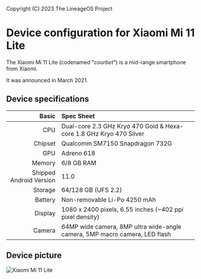 Copyright (C) 2023 The LineageOS Project

Device configuration for Xiaomi Mi 11 Lite
=========================================

The Xiaomi Mi 11 Lite (codenamed _"courbet"_) is a mid-range smartphone from Xiaomi.

It was announced in March 2021.

## Device specifications

Basic   | Spec Sheet
-------:|:-------------------------
CPU     | Dual-core 2.3 GHz Kryo 470 Gold & Hexa-core 1.8 GHz Kryo 470 Silver
Chipset | Qualcomm SM7150 Snapdragon 732G
GPU     | Adreno 618
Memory  | 6/8 GB RAM
Shipped Android Version | 11.0
Storage | 64/128 GB (UFS 2.2)
Battery | Non-removable Li-Po 4250 mAh
Display | 1080 x 2400 pixels, 6.55 inches (~402 ppi pixel density)
Camera  | 64MP wide camera, 8MP ultra wide-angle camera, 5MP macro camera, LED flash

## Device picture

![Xiaomi Mi 11 Lite](https://fdn2.gsmarena.com/vv/pics/xiaomi/xiaomi-mi-11-lite-4g-2.jpg)

